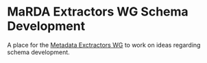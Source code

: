# MaRDA Extractors WG Schema Development

A place for the [Metadata Exctractors WG](https://github.com/marda-alliance/metadata_extractors/) to work on ideas regarding schema development.
